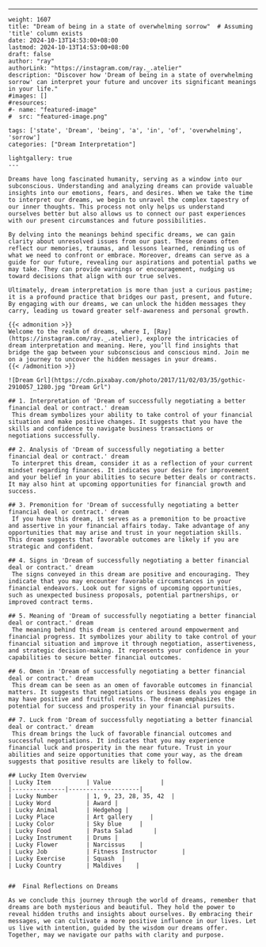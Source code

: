 ---
    weight: 1607
    title: "Dream of being in a state of overwhelming sorrow"  # Assuming 'title' column exists
    date: 2024-10-13T14:53:00+08:00
    lastmod: 2024-10-13T14:53:00+08:00
    draft: false
    author: "ray"
    authorLink: "https://instagram.com/ray._.atelier"
    description: "Discover how 'Dream of being in a state of overwhelming sorrow' can interpret your future and uncover its significant meanings in your life."
    #images: []
    #resources:
    #- name: "featured-image"
    #  src: "featured-image.png"
    
    tags: ['state', 'Dream', 'being', 'a', 'in', 'of', 'overwhelming', 'sorrow']
    categories: ["Dream Interpretation"]
    
    lightgallery: true
    ---
    
    Dreams have long fascinated humanity, serving as a window into our subconscious. Understanding and analyzing dreams can provide valuable insights into our emotions, fears, and desires. When we take the time to interpret our dreams, we begin to unravel the complex tapestry of our inner thoughts. This process not only helps us understand ourselves better but also allows us to connect our past experiences with our present circumstances and future possibilities.
    
    By delving into the meanings behind specific dreams, we can gain clarity about unresolved issues from our past. These dreams often reflect our memories, traumas, and lessons learned, reminding us of what we need to confront or embrace. Moreover, dreams can serve as a guide for our future, revealing our aspirations and potential paths we may take. They can provide warnings or encouragement, nudging us toward decisions that align with our true selves.
    
    Ultimately, dream interpretation is more than just a curious pastime; it is a profound practice that bridges our past, present, and future. By engaging with our dreams, we can unlock the hidden messages they carry, leading us toward greater self-awareness and personal growth.
    
    {{< admonition >}}
    Welcome to the realm of dreams, where I, [Ray](https://instagram.com/ray._.atelier), explore the intricacies of dream interpretation and meaning. Here, you’ll find insights that bridge the gap between your subconscious and conscious mind. Join me on a journey to uncover the hidden messages in your dreams.
    {{< /admonition >}}
    
    ![Dream Grl](https://cdn.pixabay.com/photo/2017/11/02/03/35/gothic-2910057_1280.jpg "Dream Grl")
    
    ## 1. Interpretation of 'Dream of successfully negotiating a better financial deal or contract.' dream
     This dream symbolizes your ability to take control of your financial situation and make positive changes. It suggests that you have the skills and confidence to navigate business transactions or negotiations successfully.
    
    ## 2. Analysis of 'Dream of successfully negotiating a better financial deal or contract.' dream
     To interpret this dream, consider it as a reflection of your current mindset regarding finances. It indicates your desire for improvement and your belief in your abilities to secure better deals or contracts. It may also hint at upcoming opportunities for financial growth and success.
    
    ## 3. Premonition for 'Dream of successfully negotiating a better financial deal or contract.' dream
     If you have this dream, it serves as a premonition to be proactive and assertive in your financial affairs today. Take advantage of any opportunities that may arise and trust in your negotiation skills. This dream suggests that favorable outcomes are likely if you are strategic and confident.
    
    ## 4. Signs in 'Dream of successfully negotiating a better financial deal or contract.' dream
     The signs conveyed in this dream are positive and encouraging. They indicate that you may encounter favorable circumstances in your financial endeavors. Look out for signs of upcoming opportunities, such as unexpected business proposals, potential partnerships, or improved contract terms.
    
    ## 5. Meaning of 'Dream of successfully negotiating a better financial deal or contract.' dream
     The meaning behind this dream is centered around empowerment and financial progress. It symbolizes your ability to take control of your financial situation and improve it through negotiation, assertiveness, and strategic decision-making. It represents your confidence in your capabilities to secure better financial outcomes.
    
    ## 6. Omen in 'Dream of successfully negotiating a better financial deal or contract.' dream
     This dream can be seen as an omen of favorable outcomes in financial matters. It suggests that negotiations or business deals you engage in may have positive and fruitful results. The dream emphasizes the potential for success and prosperity in your financial pursuits.
    
    ## 7. Luck from 'Dream of successfully negotiating a better financial deal or contract.' dream
     This dream brings the luck of favorable financial outcomes and successful negotiations. It indicates that you may experience financial luck and prosperity in the near future. Trust in your abilities and seize opportunities that come your way, as the dream suggests that positive results are likely to follow.
    
    ## Lucky Item Overview
    | Lucky Item          | Value              |
    |---------------|--------------------|
    | Lucky Number        | 1, 9, 23, 28, 35, 42  |
    | Lucky Word          | Award |
    | Lucky Animal        | Hedgehog |
    | Lucky Place         | Art gallery     |
    | Lucky Color         | Sky blue     |
    | Lucky Food          | Pasta Salad      |
    | Lucky Instrument    | Drums |
    | Lucky Flower        | Narcissus    |
    | Lucky Job           | Fitness Instructor       |
    | Lucky Exercise      | Squash  |
    | Lucky Country       | Maldives    |
    
    
    ##  Final Reflections on Dreams
    
    As we conclude this journey through the world of dreams, remember that dreams are both mysterious and beautiful. They hold the power to reveal hidden truths and insights about ourselves. By embracing their messages, we can cultivate a more positive influence in our lives. Let us live with intention, guided by the wisdom our dreams offer. Together, may we navigate our paths with clarity and purpose.
    